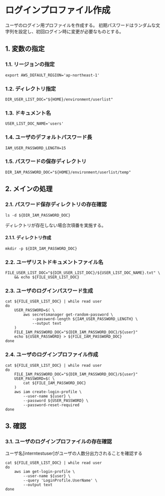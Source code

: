 <!-- omit in toc -->
# ログインプロファイル作成

ユーザのログイン用プロファイルを作成する。
初期パスワードはランダムな文字列を設定し、初回ログイン時に変更が必要なものとする。

## 1. 変数の指定

### 1.1. リージョンの指定

    export AWS_DEFAULT_REGION='ap-northeast-1'

### 1.2. ディレクトリ指定

    DIR_USER_LIST_DOC="${HOME}/environment/userlist"

### 1.3. ドキュメント名

    USER_LIST_DOC_NAME='users'

### 1.4. ユーザのデフォルトパスワード長

    IAM_USER_PASSWORD_LENGTH=15

### 1.5. パスワードの保存ディレクトリ

    DIR_IAM_PASSWORD_DOC="${HOME}/environment/userlist/temp"

## 2. メインの処理

### 2.1. パスワード保存ディレクトリの存在確認

    ls -d ${DIR_IAM_PASSWORD_DOC}

ディレクトリが存在しない場合次項番を実施する。

#### 2.1.1. ディレクトリ作成

    mkdir -p ${DIR_IAM_PASSWORD_DOC}

### 2.2. ユーザリストドキュメントファイル名

    FILE_USER_LIST_DOC="${DIR_USER_LIST_DOC}/${USER_LIST_DOC_NAME}.txt" \
        && echo ${FILE_USER_LIST_DOC}

### 2.3. ユーザのログインパスワード生成

    cat ${FILE_USER_LIST_DOC} | while read user
    do
        USER_PASSWORD=$( \
            aws secretsmanager get-random-password \
                --password-length ${IAM_USER_PASSWORD_LENGTH} \
                --output text
        )
        FILE_IAM_PASSWORD_DOC="${DIR_IAM_PASSWORD_DOC}/${user}"
        echo ${USER_PASSWORD} > ${FILE_IAM_PASSWORD_DOC}
    done

### 2.4. ユーザのログインプロファイル作成

    cat ${FILE_USER_LIST_DOC} | while read user
    do
        FILE_IAM_PASSWORD_DOC="${DIR_IAM_PASSWORD_DOC}/${user}"
        USER_PASSWORD=$( \
            cat ${FILE_IAM_PASSWORD_DOC}
        )
        aws iam create-login-profile \
            --user-name ${user} \
            --password ${USER_PASSWORD} \
            --password-reset-required
    done

## 3. 確認

### 3.1. ユーザのログインプロファイルの存在確認

ユーザ名[interntestuser]がユーザの人数分出力されることを確認する

    cat ${FILE_USER_LIST_DOC} | while read user
    do
        aws iam get-login-profile \
            --user-name ${user} \
            --query 'LoginProfile.UserName' \
            --output text
    done
